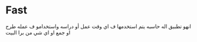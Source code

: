 # Fast
انهو تطبيق اله حاسبه يتم استخدمها ف اي وقت عمل أو دراسه واستخدامو ف عمله طرح او جمع او اي شي من برا البيت 
